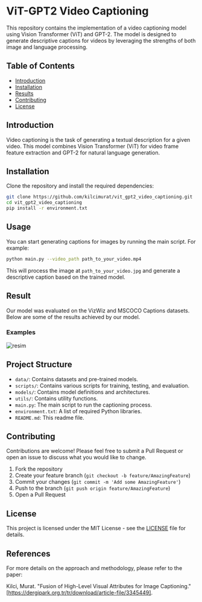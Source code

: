 # ViT-GPT2 Video Captioning

This repository contains the implementation of a video captioning model using Vision Transformer (ViT) and GPT-2. The model is designed to generate descriptive captions for videos by leveraging the strengths of both image and language processing.

## Table of Contents
- [Introduction](#introduction)
- [Installation](#installation)
- [Results](#results)
- [Contributing](#contributing)
- [License](#license)

## Introduction

Video captioning is the task of generating a textual description for a given video. This model combines Vision Transformer (ViT) for video frame feature extraction and GPT-2 for natural language generation.

## Installation

Clone the repository and install the required dependencies:

```bash
git clone https://github.com/kilcimurat/vit_gpt2_video_captioning.git
cd vit_gpt2_video_captioning
pip install -r environment.txt
 ```

## Usage

You can start generating captions for images by running the main script. For example:

```bash
python main.py --video_path path_to_your_video.mp4
```
This will process the image at `path_to_your_video.jpg` and generate a descriptive caption based on the trained model.

## Result
Our model was evaluated on the VizWiz and MSCOCO Captions datasets. Below are some of the results achieved by our model.

### Examples
![resim](https://github.com/kilcimurat/vit_gpt2_video_captioning/blob/main/result.png)



## Project Structure

- `data/`: Contains datasets and pre-trained models.
- `scripts/`: Contains various scripts for training, testing, and evaluation.
- `models/`: Contains model definitions and architectures.
- `utils/`: Contains utility functions.
- `main.py`: The main script to run the captioning process.
- `environment.txt`: A list of required Python libraries.
- `README.md`: This readme file.


## Contributing

Contributions are welcome! Please feel free to submit a Pull Request or open an issue to discuss what you would like to change.

1. Fork the repository
2. Create your feature branch (`git checkout -b feature/AmazingFeature`)
3. Commit your changes (`git commit -m 'Add some AmazingFeature'`)
4. Push to the branch (`git push origin feature/AmazingFeature`)
5. Open a Pull Request

## License

This project is licensed under the MIT License - see the [LICENSE](LICENSE) file for details.

## References

For more details on the approach and methodology, please refer to the paper:

Kilci, Murat. "Fusion of High-Level Visual Attributes for Image Captioning." [https://dergipark.org.tr/tr/download/article-file/3345449].

